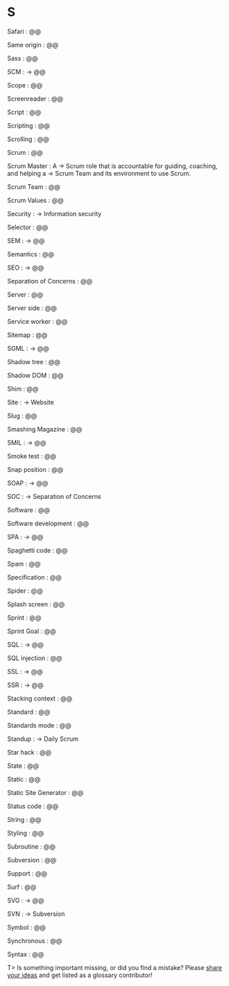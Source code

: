 # S

Safari
: @@

Same origin
: @@

Sass
: @@

SCM
: → @@

Scope
: @@

Screenreader
: @@

Script
: @@

Scripting
: @@

Scrolling
: @@

Scrum
: @@

Scrum Master
: A → Scrum role that is accountable for guiding, coaching, and helping a → Scrum Team and its environment to use Scrum. 

Scrum Team
: @@

Scrum Values
: @@

Security
: → Information security

Selector
: @@

SEM
: → @@

Semantics
: @@

SEO
: → @@

Separation of Concerns
: @@

Server
: @@

Server side
: @@

Service worker
: @@

Sitemap
: @@

SGML
: → @@

Shadow tree
: @@

Shadow DOM
: @@

Shim
: @@

Site
: → Website

Slug
: @@

Smashing Magazine
: @@

SMIL
: → @@

Smoke test
: @@

Snap position
: @@

SOAP
: → @@

SOC
: → Separation of Concerns

Software
: @@

Software development
: @@

SPA
: → @@

Spaghetti code
: @@

Spam
: @@

Specification
: @@

Spider
: @@

Splash screen
: @@

Sprint
: @@

Sprint Goal
: @@

SQL
: → @@

SQL injection
: @@

SSL
: → @@

SSR
: → @@

Stacking context
: @@

Standard
: @@

Standards mode
: @@

Standup
: → Daily Scrum

Star hack
: @@

State
: @@

Static
: @@

Static Site Generator
: @@

Status code
: @@

String
: @@

Styling
: @@

Subroutine
: @@

Subversion
: @@

Support
: @@

Surf
: @@

SVG
: → @@

SVN
: → Subversion

Symbol
: @@

Synchronous
: @@

Syntax
: @@

T> Is something important missing, or did you find a mistake? Please [share your ideas](https://github.com/j9t/web-development-glossary/blob/master/manuscript/s.md) and get listed as a glossary contributor!